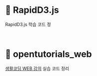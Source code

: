 # 📂 RapidD3.js

RapidD3.js 학습 코드 정

</br>

# 📂 opentutorials_web
[생활코딩 WEB 강의](https://www.youtube.com/watch?v=tZooW6PritE&list=PLuHgQVnccGMDZP7FJ_ZsUrdCGH68ppvPb) 실습 코드 정리
